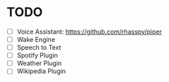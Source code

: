 # TODO

- [ ] Voice Assistant: https://github.com/rhasspy/piper
- [ ] Wake Engine
- [ ] Speech to Text
- [ ] Spotify Plugin
- [ ] Weather Plugin
- [ ] Wikipedia Plugin
